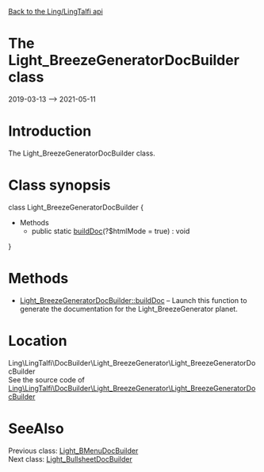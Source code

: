 [Back to the Ling/LingTalfi api](https://github.com/lingtalfi/LingTalfi/blob/master/doc/api/Ling/LingTalfi.md)



The Light_BreezeGeneratorDocBuilder class
================
2019-03-13 --> 2021-05-11






Introduction
============

The Light_BreezeGeneratorDocBuilder class.



Class synopsis
==============


class <span class="pl-k">Light_BreezeGeneratorDocBuilder</span>  {

- Methods
    - public static [buildDoc](https://github.com/lingtalfi/LingTalfi/blob/master/doc/api/Ling/LingTalfi/DocBuilder/Light_BreezeGenerator/Light_BreezeGeneratorDocBuilder/buildDoc.md)(?$htmlMode = true) : void

}






Methods
==============

- [Light_BreezeGeneratorDocBuilder::buildDoc](https://github.com/lingtalfi/LingTalfi/blob/master/doc/api/Ling/LingTalfi/DocBuilder/Light_BreezeGenerator/Light_BreezeGeneratorDocBuilder/buildDoc.md) &ndash; Launch this function to generate the documentation for the Light_BreezeGenerator planet.





Location
=============
Ling\LingTalfi\DocBuilder\Light_BreezeGenerator\Light_BreezeGeneratorDocBuilder<br>
See the source code of [Ling\LingTalfi\DocBuilder\Light_BreezeGenerator\Light_BreezeGeneratorDocBuilder](https://github.com/lingtalfi/LingTalfi/blob/master/DocBuilder/Light_BreezeGenerator/Light_BreezeGeneratorDocBuilder.php)



SeeAlso
==============
Previous class: [Light_BMenuDocBuilder](https://github.com/lingtalfi/LingTalfi/blob/master/doc/api/Ling/LingTalfi/DocBuilder/Light_BMenu/Light_BMenuDocBuilder.md)<br>Next class: [Light_BullsheetDocBuilder](https://github.com/lingtalfi/LingTalfi/blob/master/doc/api/Ling/LingTalfi/DocBuilder/Light_Bullsheet/Light_BullsheetDocBuilder.md)<br>

